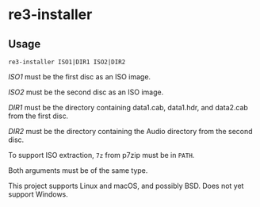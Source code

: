 # re3-installer

## Usage

```
re3-installer ISO1|DIR1 ISO2|DIR2
```

_ISO1_ must be the first disc as an ISO image.

_ISO2_ must be the second disc as an ISO image.

_DIR1_ must be the directory containing data1.cab, data1.hdr, and data2.cab from the first disc.

_DIR2_ must be the directory containing the Audio directory from the second disc.

To support ISO extraction, `7z` from p7zip must be in `PATH`.

Both arguments must be of the same type.

This project supports Linux and macOS, and possibly BSD. Does not yet support Windows.
